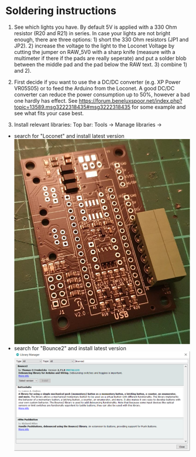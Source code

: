 # Soldering instructions

1. See which lights you have. By default 5V is applied with a 330 Ohm resistor (R20 and R21) in series. In case your lights are not bright enough, there are three options: 1) short the 330 Ohm resistors (JP1 and JP2). 2) increase the voltage to the light to the Loconet Voltage by cutting the jumper on RAW_5V0 with a sharp knife (measure with a multimeter if there if the pads are really seperate) and put a solder blob between the middle pad and the pad below the RAW text. 3) combine 1) and 2).

2. First decide if you want to use the a DC/DC converter (e.g. XP Power VR05S05) or to feed the Arduino from the Loconet. A good DC/DC converter can reduce the power consumption up to 50%, however a bad one hardly has effect. See https://forum.beneluxspoor.net/index.php?topic=13589.msg3222318435#msg3222318435 for some example and see what fits your case best.

2. Install relevant libraries: Top bar: Tools -> Manage libraries -> 
  - search for "Loconet" and install latest version  
  ![This is an image](/images/instructions/step1a.jpeg)
  - search for "Bounce2" and install latest version  
  ![This is an image](/images/instructions/Find_Bounce2_library.PNG)
  
